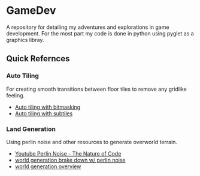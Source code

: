 # GameDev
A repository for detailing my adventures and explorations in game development. For the most part my code is done in python using pyglet as a graphics libray.


## Quick Refernces

### Auto Tiling
For creating smooth transitions between floor tiles to remove any gridlike feeling. 

* [Auto tiling with bitmasking](https://gamedevelopment.tutsplus.com/tutorials/how-to-use-tile-bitmasking-to-auto-tile-your-level-layouts--cms-25673)
* [Auto tiling with subtiles](https://www.reddit.com/r/gamedev/comments/c0hw9o/autotiling_using_subtiles/)

### Land Generation
Using perlin noise and other resources to generate overworld terrain. 

* [Youtube Perlin Noise - The Nature of Code](https://www.youtube.com/watch?time_continue=1&v=8ZEMLCnn8v0&feature=emb_title)
* [world generation brake down w/ perlin noise](http://www.nolithius.com/articles/world-generation/world-generation-breakdown)
* [world generation overview](https://bytten-studio.com/devlog/2014/09/08/overworld-overview-part-1/)

